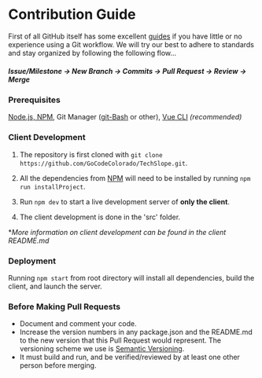 # Contribution Guide

First of all GitHub itself has some excellent [guides](https://guides.github.com/) if you have little or no experience using a Git workflow. We will try our best to adhere to standards and stay organized by following the following flow...

##### **Issue/Milestone → New Branch → Commits → Pull Request → Review → Merge**

### Prerequisites

[Node.js, NPM](https://nodejs.org/en/), Git Manager ([git-Bash](https://git-scm.com/downloads) or other), [Vue CLI](https://cli.vuejs.org/guide/prototyping.html) *(recommended)*

### Client Development

1. The repository is first cloned with `git clone https://github.com/GoCodeColorado/TechSlope.git`.

2. All the dependencies from [NPM](https://docs.npmjs.com/about-npm/) will need to be installed by running `npm run installProject`.

3. Run `npm dev` to start a live development server of **only the client**.

4. The client development is done in the 'src' folder.

**More information on client development can be found in the client README.md*

### Deployment

Running `npm start` from root directory will install all dependencies, build the client, and launch the server.

### Before Making Pull Requests
- Document and comment your code.
- Increase the version numbers in any package.json and the README.md to the new version that this
   Pull Request would represent. The versioning scheme we use is [Semantic Versioning](http://semver.org/).
- It must build and run, and be verified/reviewed by at least one other person before merging.
